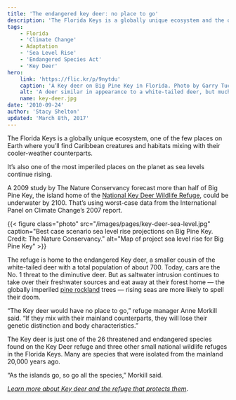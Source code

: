 ```yaml
---
title: 'The endangered key deer: no place to go'
description: 'The Florida Keys is a globally unique ecosystem and the only home in the world to the endangered Key deer. But some projections show that these islands could be underwater by 2100.'
tags:
    - Florida
    - 'Climate Change'
    - Adaptation
    - 'Sea Level Rise'
    - 'Endangered Species Act'
    - 'Key Deer'
hero:
    link: 'https://flic.kr/p/9nytdu'
    caption: 'A Key deer on Big Pine Key in Florida. Photo by Garry Tucker, USFWS.'
    alt: 'A deer similar in appearance to a white-tailed deer, but much smaller in size'
    name: key-deer.jpg
date: '2010-09-24'
author: 'Stacy Shelton'
updated: 'March 8th, 2017'
---
```


The Florida Keys is a globally unique ecosystem, one of the few places on Earth where you’ll find Caribbean creatures and habitats mixing with their cooler-weather counterparts.

It’s also one of the most imperiled places on the planet as sea levels continue rising.

A 2009 study by The Nature Conservancy forecast more than half of Big Pine Key, the island home of the [National Key Deer Wildlife Refuge](http://www.fws.gov/refuge/National_Key_Deer_Refuge/), could be underwater by 2100. That’s using worst-case data from the International Panel on Climate Change’s 2007 report.

{{< figure class="photo" src="/images/pages/key-deer-sea-level.jpg" caption="Best case scenario sea level rise projections on Big Pine Key. Credit: The Nature Conservancy." alt="Map of project sea level rise for Big Pine Key" >}}

The refuge is home to the endangered Key deer, a smaller cousin of the white-tailed deer with a total population of about 700. Today, cars are the No. 1 threat to the diminutive deer. But as saltwater intrusion continues to take over their freshwater sources and eat away at their forest home &mdash; the globally imperiled [pine rockland](/pdf/recovery-plan/pine-rocklands.pdf) trees &mdash; rising seas are more likely to spell their doom.

“The Key deer would have no place to go,” refuge manager Anne Morkill said. “If they mix with their mainland counterparts, they will lose their genetic distinction and body characteristics.”

The Key deer is just one of the 26 threatened and endangered species found on the Key Deer refuge and three other small national wildlife refuges in the Florida Keys. Many are species that were isolated from the mainland 20,000 years ago.

“As the islands go, so go all the species,” Morkill said.

*[Learn more about Key deer and the refuge that protects them](http://www.fws.gov/refuge/National_Key_Deer_Refuge/)*.
